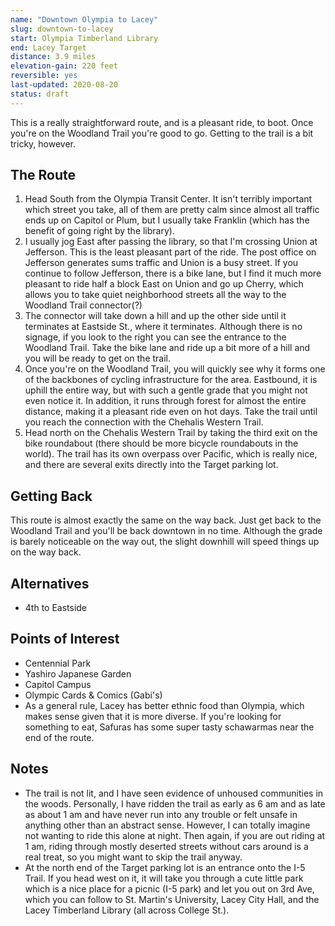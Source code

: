 ```yaml
---
name: "Downtown Olympia to Lacey"
slug: downtown-to-lacey
start: Olympia Timberland Library
end: Lacey Target
distance: 3.9 miles
elevation-gain: 220 feet
reversible: yes
last-updated: 2020-08-20
status: draft
---
```

This is a really straightforward route, and is a pleasant ride, to boot. Once you're on the Woodland Trail you're good to go. Getting to the trail is a bit tricky, however.

## The Route
1. Head South from the Olympia Transit Center. It isn't terribly important which street you take, all of them are pretty calm since almost all traffic ends up on Capitol or Plum, but I usually take Franklin (which has the benefit of going right by the library).
2. I usually jog East after passing the library, so that I'm crossing Union at Jefferson. This is the least pleasant part of the ride. The post office on Jefferson generates sums traffic and Union is a busy street. If you continue to follow Jefferson, there is a bike lane, but I find it much more pleasant to ride half a block East on Union and go up Cherry, which allows you to take quiet neighborhood streets all the way to the Woodland Trail connector(?)
3. The connector will take down a hill and up the other side until it terminates at Eastside St., where it terminates. Although there is no signage, if you look to the right you can see the entrance to the Woodland Trail. Take the bike lane and ride up a bit more of a hill and you will be ready to get on the trail.
4. Once you're on the Woodland Trail, you will quickly see why it forms one of the backbones of cycling infrastructure for the area. Eastbound, it is uphill the entire way, but with such a gentle grade that you might not even notice it. In addition, it runs through forest for almost the entire distance, making it a pleasant ride even on hot days. Take the trail until you reach the connection with the Chehalis Western Trail.
5. Head north on the Chehalis Western Trail by taking the third exit on the bike roundabout (there should be more bicycle roundabouts in the world). The trail has its own overpass over Pacific, which is really nice, and there are several exits directly into the Target parking lot.


## Getting Back
This route is almost exactly the same on the way back. Just get back to the Woodland Trail and you'll be back downtown in no time. Although the grade is barely noticeable on the way out, the slight downhill will speed things up on the way back.

## Alternatives
* 4th to Eastside

## Points of Interest
* Centennial Park
* Yashiro Japanese Garden
* Capitol Campus
* Olympic Cards & Comics (Gabi's)
* As a general rule, Lacey has better ethnic food than Olympia, which makes sense given that it is more diverse. If you're looking for something to eat, Safuras has some super tasty schawarmas near the end of the route.

## Notes
* The trail is not lit, and I have seen evidence of unhoused communities in the woods. Personally, I have ridden the trail as early as 6 am and as late as about 1 am and have never run into any trouble or felt unsafe in anything other than an abstract sense. However, I can totally imagine not wanting to ride this alone at night. Then again, if you are out riding at 1 am, riding through mostly deserted streets without cars around is a real treat, so you might want to skip the trail anyway.
* At the north end of the Target parking lot is an entrance onto the I-5 Trail. If you head west on it, it will take you through a cute little park which is a nice place for a picnic (I-5 park) and let you out on 3rd Ave, which you can follow to St. Martin's University, Lacey City Hall, and the Lacey Timberland Library (all across College St.).
